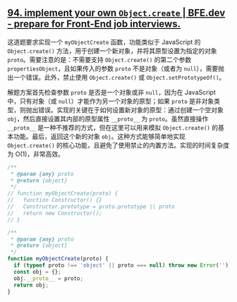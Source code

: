 ## [94. implement your own `Object.create` | BFE.dev - prepare for Front-End job interviews.](https://bigfrontend.dev/problem/implement-your-own-Object-create)

这道题要求实现一个 `myObjectCreate` 函数，功能类似于 JavaScript 的 `Object.create()` 方法，用于创建一个新对象，并将其原型设置为指定的对象 `proto`。需要注意的是：不需要支持 `Object.create()` 的第二个参数 `propertiesObject`，且如果传入的参数 `proto` 不是对象（或者为 `null`），需要抛出一个错误。此外，禁止使用 `Object.create()` 或 `Object.setPrototypeOf()`。

解题方案首先检查参数 `proto` 是否是一个对象或非 `null`，因为在 JavaScript 中，只有对象（或 `null`）才能作为另一个对象的原型；如果 `proto` 是非对象类型，则抛出错误。实现的关键在于如何设置新对象的原型：通过创建一个空对象 `obj`，然后直接设置其内部的原型属性 `__proto__` 为 `proto`。虽然直接操作 `__proto__` 是一种不推荐的方式，但在这里可以用来模拟 `Object.create()` 的基本功能。最后，返回这个新的对象 `obj`。这种方式能够简单地实现 `Object.create()` 的核心功能，且避免了使用禁止的内置方法。实现的时间复杂度为 O(1)，非常高效。



```js
/**
 * @param {any} proto
 * @return {object}
 */
// function myObjectCreate(proto) {
//   function Constructor() {}
//   Constructor.prototype = proto.prototype || proto
//   return new Constructor();
// }

/**
 * @param {any} proto
 * @return {object}
 */
function myObjectCreate(proto) {
  if (typeof proto !== 'object' || proto === null) throw new Error('');
  const obj = {};
  obj.__proto__ = proto;
  return obj;
}
```

